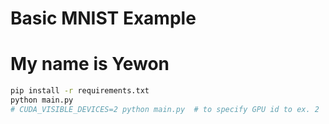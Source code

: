 # Basic MNIST Example
# My name is Yewon
```bash
pip install -r requirements.txt
python main.py
# CUDA_VISIBLE_DEVICES=2 python main.py  # to specify GPU id to ex. 2
```
